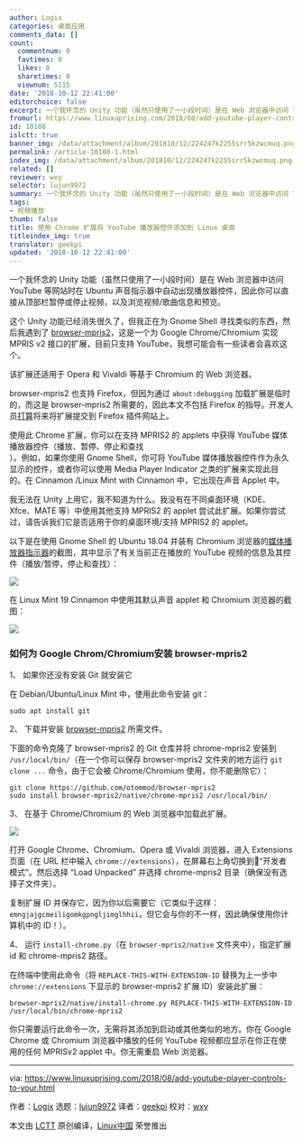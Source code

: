 ```yaml
---
author: Logix
categories: 桌面应用
comments_data: []
count:
  commentnum: 0
  favtimes: 0
  likes: 0
  sharetimes: 0
  viewnum: 5115
date: '2018-10-12 22:41:00'
editorchoice: false
excerpt: 一个我怀念的 Unity 功能（虽然只使用了一小段时间）是在 Web 浏览器中访问 YouTube 等网站时在 Ubuntu 声音指示器中自动出现播放器控件，因此你可以直接从顶部栏暂停或停止视频，以及浏览视频/歌曲信息和预览。
fromurl: https://www.linuxuprising.com/2018/08/add-youtube-player-controls-to-your.html
id: 10108
islctt: true
banner_img: /data/attachment/album/201810/12/224247k2255srr5kzwcmuq.png
permalink: /article-10108-1.html
index_img: /data/attachment/album/201810/12/224247k2255srr5kzwcmuq.png.thumb.jpg
related: []
reviewer: wxy
selector: lujun9972
summary: 一个我怀念的 Unity 功能（虽然只使用了一小段时间）是在 Web 浏览器中访问 YouTube 等网站时在 Ubuntu 声音指示器中自动出现播放器控件，因此你可以直接从顶部栏暂停或停止视频，以及浏览视频/歌曲信息和预览。
tags:
- 视频播放
thumb: false
title: 使用 Chrome 扩展将 YouTube 播放器控件添加到 Linux 桌面
titleindex_img: true
translator: geekpi
updated: '2018-10-12 22:41:00'
---
```


一个我怀念的 Unity 功能（虽然只使用了一小段时间）是在 Web 浏览器中访问 YouTube 等网站时在 Ubuntu 声音指示器中自动出现播放器控件，因此你可以直接从顶部栏暂停或停止视频，以及浏览视频/歌曲信息和预览。


这个 Unity 功能已经消失很久了，但我正在为 Gnome Shell 寻找类似的东西，然后我遇到了 [browser-mpris2](https://github.com/otommod/browser-mpris2)，这是一个为 Google Chrome/Chromium 实现 MPRIS v2 接口的扩展，目前只支持 YouTube，我想可能会有一些读者会喜欢这个。


该扩展还适用于 Opera 和 Vivaldi 等基于 Chromium 的 Web 浏览器。


browser-mpris2 也支持 Firefox，但因为通过 `about:debugging` 加载扩展是临时的，而这是 browser-mpris2 所需要的，因此本文不包括 Firefox 的指导。开发人员[打算](https://github.com/otommod/browser-mpris2/issues/11)将来将扩展提交到 Firefox 插件网站上。


使用此 Chrome 扩展，你可以在支持 MPRIS2 的 applets 中获得 YouTube 媒体播放器控件（播放、暂停、停止和查找  
 ）。例如，如果你使用 Gnome Shell，你可将 YouTube 媒体播放器控件作为永久显示的控件，或者你可以使用 Media Player Indicator 之类的扩展来实现此目的。在 Cinnamon /Linux Mint with Cinnamon 中，它出现在声音 Applet 中。


我无法在 Unity 上用它，我不知道为什么。我没有在不同桌面环境（KDE、Xfce、MATE 等）中使用其他支持 MPRIS2 的 applet 尝试此扩展。如果你尝试过，请告诉我们它是否适用于你的桌面环境/支持 MPRIS2 的 applet。


以下是在使用 Gnome Shell 的 Ubuntu 18.04 并装有 Chromium 浏览器的[媒体播放器指示器](https://extensions.gnome.org/extension/55/media-player-indicator/)的截图，其中显示了有关当前正在播放的 YouTube 视频的信息及其控件（播放/暂停，停止和查找）：


[![](/data/attachment/album/201810/12/224247k2255srr5kzwcmuq.png)](https://extensions.gnome.org/extension/55/media-player-indicator/)


在 Linux Mint 19 Cinnamon 中使用其默认声音 applet 和 Chromium 浏览器的截图：


![](/data/attachment/album/201810/12/224302u2xj7q8qohrk01oo.png)


### 如何为 Google Chrom/Chromium安装 browser-mpris2


1、 如果你还没有安装 Git 就安装它


在 Debian/Ubuntu/Linux Mint 中，使用此命令安装 git：



```
sudo apt install git
```

2、 下载并安装 [browser-mpris2](https://github.com/otommod/browser-mpris2) 所需文件。


下面的命令克隆了 browser-mpris2 的 Git 仓库并将 chrome-mpris2 安装到 `/usr/local/bin/`（在一个你可以保存 browser-mpris2 文件夹的地方运行 `git clone ...` 命令，由于它会被 Chrome/Chromium 使用，你不能删除它）：



```
git clone https://github.com/otommod/browser-mpris2
sudo install browser-mpris2/native/chrome-mpris2 /usr/local/bin/
```

3、 在基于 Chrome/Chromium 的 Web 浏览器中加载此扩展。


![](/data/attachment/album/201810/12/224312dcarrqqqymg3nwat.png)


打开 Goog​​le Chrome、Chromium、Opera 或 Vivaldi 浏览器，进入 Extensions 页面（在 URL 栏中输入 `chrome://extensions`），在屏幕右上角切换到“开发者模式”。然后选择 “Load Unpacked” 并选择 chrome-mpris2 目录（确保没有选择子文件夹）。


复制扩展 ID 并保存它，因为你以后需要它（它类似于这样：`emngjajgcmeiligomkgpngljimglhhii`，但它会与你的不一样，因此确保使用你计算机中的 ID！）。


4、 运行 `install-chrome.py`（在 `browser-mpris2/native` 文件夹中），指定扩展 id 和 chrome-mpris2 路径。


在终端中使用此命令（将 `REPLACE-THIS-WITH-EXTENSION-ID` 替换为上一步中 `chrome://extensions` 下显示的 browser-mpris2 扩展 ID）安装此扩展：



```
browser-mpris2/native/install-chrome.py REPLACE-THIS-WITH-EXTENSION-ID /usr/local/bin/chrome-mpris2
```

你只需要运行此命令一次，无需将其添加到启动或其他类似的地方。你在 Google Chrome 或 Chromium 浏览器中播放的任何 YouTube 视频都应显示在你正在使用的任何 MPRISv2 applet 中。你无需重启 Web 浏览器。




---


via: <https://www.linuxuprising.com/2018/08/add-youtube-player-controls-to-your.html>


作者：[Logix](https://plus.google.com/118280394805678839070) 选题：[lujun9972](https://github.com/lujun9972) 译者：[geekpi](https://github.com/geekpi) 校对：[wxy](https://github.com/wxy)


本文由 [LCTT](https://github.com/LCTT/TranslateProject) 原创编译，[Linux中国](https://linux.cn/) 荣誉推出